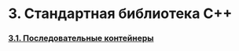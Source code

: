 # 3. Стандартная библиотека C++

### [3.1. Последовательные контейнеры](3.1.%20Последовательные%20контейнеры/README.md)